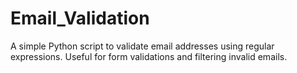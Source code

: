 # Email_Validation
A simple Python script to validate email addresses using regular expressions. Useful for form validations and filtering invalid emails.

